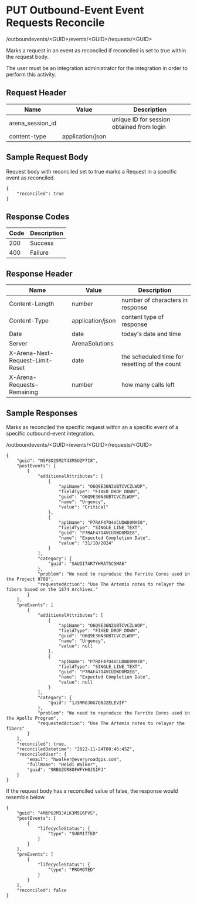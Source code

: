 # PUT Outbound-Event Event Requests Reconcile
/outboundevents/&lt;GUID&gt;/events/&lt;GUID&gt;/requests/&lt;GUID&gt;

Marks a request in an event as reconciled if reconciled is set to true within the request body.

The user must be an integration administrator for the integration in order to perform this activity.

## Request Header

| Name  | Value  | Description  |
|  --- |  --- |  --- | 
| arena_session_id  |   | unique ID for session obtained from login  |
| content-type  | application/json  |   |

## Sample Request Body
Request body with reconciled set to true marks a Request in a specific event as reconciled.

```
{
    "reconciled": true
}
```
## Response Codes

| Code  | Description  |
|  --- |  --- | 
| 200  | Success  |
| 400  | Failure  |

## Response Header

| Name  | Value  | Description  |
|  --- |  --- |  --- | 
| Content-Length  | number  | number of characters in response  |
| Content-Type  | application/json  | content type of response  |
| Date  | date  | today's date and time  |
| Server  | ArenaSolutions  |   |
| X-Arena-Next-Request-Limit-Reset   | date  | the scheduled time for resetting of the count  |
| X-Arena-Requests-Remaining   | number  | how many calls left  |

## Sample Responses
Marks as reconciled the specific request within an a specific event of a specific outbound-event integration.

/outboundevents/&lt;GUID&gt;/events/&lt;GUID&gt;/requests/&lt;GUID&gt;

```
{
    "guid": "N5P8D25M2T43M5OZP7I8",
    "postEvents": [
        {
            "additionalAttributes": [
                {
                    "apiName": "O6Q9E36N3UBTCVCZLWDP",
                    "fieldType": "FIXED_DROP_DOWN",
                    "guid": "O6Q9E36N3UBTCVCZLWDP",
                    "name": "Urgency",
                    "value": "Critical"
                },
                {
                    "apiName": "P7RAF47O4VCUDWD0MXE8",
                    "fieldType": "SINGLE_LINE_TEXT",
                    "guid": "P7RAF47O4VCUDWD0MXE8",
                    "name": "Expected Completion Date",
                    "value": "31/10/2024"
                }
            ],
            "category": {
                "guid": "SAUDI7AR7YHRAT5C5MA6"
            },
            "problem": "We need to reproduce the Ferrite Cores used in the Project 9708",
            "requestedAction": "Use The Artemis notes to relayer the fibers based on the 1874 Archives."
        }
    ],
    "preEvents": [
        {
            "additionalAttributes": [
                {
                    "apiName": "O6Q9E36N3UBTCVCZLWDP",
                    "fieldType": "FIXED_DROP_DOWN",
                    "guid": "O6Q9E36N3UBTCVCZLWDP",
                    "name": "Urgency",
                    "value": null
                },
                {
                    "apiName": "P7RAF47O4VCUDWD0MXE8",
                    "fieldType": "SINGLE_LINE_TEXT",
                    "guid": "P7RAF47O4VCUDWD0MXE8",
                    "name": "Expected Completion Date",
                    "value": null
                }
            ],
            "category": {
                "guid": "1J3MRGJ0G7Q0J2ELEVIF"
            },
            "problem": "We need to reproduce the Ferrite Cores used in the Apollo Program",
            "requestedAction": "Use The Artemis notes to relayer the fibers"
        }
    ],
    "reconciled": true,
    "reconciledDatetime": "2022-11-24T08:46:45Z",
    "reconciledUser": {
        "email": "hwalker@everyroadgps.com",
        "fullName": "Heidi Walker",
        "guid": "9RBUZOR8OFWFYH0JSIPJ"
    }
}
```
If the request body has a reconciled value of false, the response would resemble below.

```
{
    "guid": "4M6PUJM3JALK3M5G6PVS",
    "postEvents": [
        {
            "lifecycleStatus": {
                "type": "SUBMITTED"
            }
        }
    ],
    "preEvents": [
        {
            "lifecycleStatus": {
                "type": "PROMOTED"
            }
        }
    ],
    "reconciled": false
}
```
